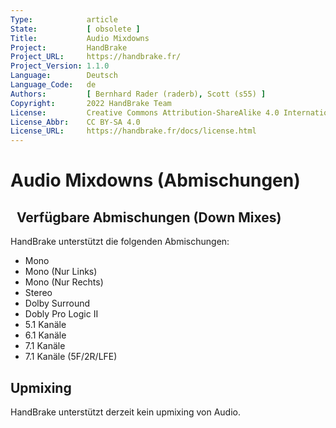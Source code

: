 ```yaml
---
Type:            article
State:           [ obsolete ]
Title:           Audio Mixdowns
Project:         HandBrake
Project_URL:     https://handbrake.fr/
Project_Version: 1.1.0
Language:        Deutsch
Language_Code:   de
Authors:         [ Bernhard Rader (raderb), Scott (s55) ]
Copyright:       2022 HandBrake Team
License:         Creative Commons Attribution-ShareAlike 4.0 International
License_Abbr:    CC BY-SA 4.0
License_URL:     https://handbrake.fr/docs/license.html
---
```


Audio Mixdowns (Abmischungen)
====================================
 
Verfügbare Abmischungen (Down Mixes)
--------------------
HandBrake unterstützt die folgenden Abmischungen:
-   Mono
-   Mono (Nur Links)
-   Mono (Nur Rechts)
-   Stereo
-   Dolby Surround
-   Dobly Pro Logic II
-   5.1 Kanäle
-   6.1 Kanäle
-   7.1 Kanäle
-   7.1 Kanäle (5F/2R/LFE)


Upmixing
--------
HandBrake unterstützt derzeit kein upmixing von Audio.
